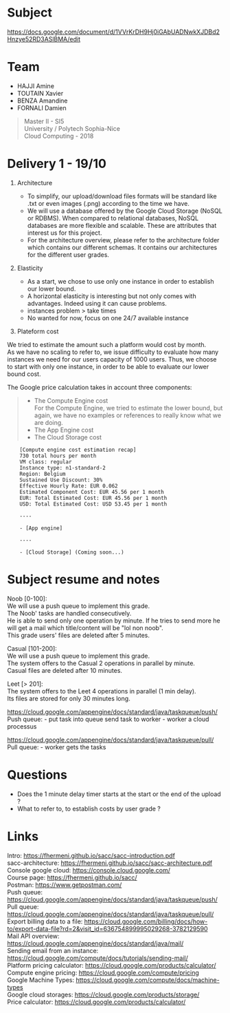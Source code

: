 # Subject
https://docs.google.com/document/d/1VVrKrDH9Hj0iGAbUADNwkXJDBd2Hnzye52RD3ASlBMA/edit

# Team
- HAJJI Amine
- TOUTAIN Xavier
- BENZA Amandine
- FORNALI Damien

> Master II - SI5<br>
> University / Polytech Sophia-Nice<br>
> Cloud Computing - 2018

# Delivery 1 - 19/10

1. Architecture
	- To simplify, our upload/download files formats will be standard like .txt or even images (.png) according to the time we have. 
	- We will use a database offered by the Google Cloud Storage (NoSQL or RDBMS). When compared to relational databases, NoSQL databases are more flexible and scalable. These are attributes that interest us for this project.
	- For the architecture overview, please refer to the architecture folder which contains our different schemas. 
	It contains our architectures for the different user grades.

2. Elasticity
	- As a start, we chose to use only one instance in order to establish our lower bound.
	- A horizontal elasticity is interesting but not only comes with advantages. Indeed using it can cause problems.
	- instances problem > take times
	- No wanted for now, focus on one 24/7 available instance

3. Plateform cost

 We tried to estimate the amount such a platform would cost by month.<br>
 As we have no scaling to refer to, we issue difficulty to evaluate how many instances we need for our users capacity of 1000 users. Thus, we choose to start with only one instance, in order to be able to evaluate our lower bound cost.<br>

 The Google price calculation takes in account three components:<br>
> - The Compute Engine cost<br>
For the Compute Engine, we tried to estimate the lower bound, but again, we have no examples or references to really know what we are doing.   
> - The App Engine cost<br>
> - The Cloud Storage cost<br>

		[Compute engine cost estimation recap]
		730 total hours per month
		VM class: regular
		Instance type: n1-standard-2
		Region: Belgium
		Sustained Use Discount: 30% 
		Effective Hourly Rate: EUR 0.062
		Estimated Component Cost: EUR 45.56 per 1 month
		EUR: Total Estimated Cost: EUR 45.56 per 1 month
		USD: Total Estimated Cost: USD 53.45 per 1 month 

		----

		- [App engine]

		----

		- [Cloud Storage] (Coming soon...)

# Subject resume and notes
Noob [0-100]:<br>
We will use a push queue to implement this grade.<br>
The Noob' tasks are handled consecutively.<br>
He is able to send only one operation by minute. If he tries to send more he will get a mail which title/content will be "lol non noob".<br>
This grade users' files are deleted after 5 minutes.<br>

Casual [101-200]:<br>
We will use a push queue to implement this grade.<br>
The system offers to the Casual 2 operations in parallel by minute.<br>
Casual files are deleted after 10 minutes.<br>

Leet [> 201]:<br>
The system offers to the Leet 4 operations in parallel (1 min delay).<br>
Its files are stored for only 30 minutes long.<br>

https://cloud.google.com/appengine/docs/standard/java/taskqueue/push/
Push queue:
	- put task into queue send task to worker
	- worker a cloud processus

https://cloud.google.com/appengine/docs/standard/java/taskqueue/pull/
Pull queue:
	- worker gets the tasks

# Questions
- Does the 1 minute delay timer starts at the start or the end of the upload ?
- What to refer to, to establish costs by user grade ?

# Links
Intro: https://fhermeni.github.io/sacc/sacc-introduction.pdf<br>
sacc-architecture: https://fhermeni.github.io/sacc/sacc-architecture.pdf<br>
Console google cloud: https://console.cloud.google.com/<br>
Course page: https://fhermeni.github.io/sacc/<br>
Postman: https://www.getpostman.com/<br>
Push queue: https://cloud.google.com/appengine/docs/standard/java/taskqueue/push/<br>
Pull queue: https://cloud.google.com/appengine/docs/standard/java/taskqueue/pull/<br>
Export billing data to a file: https://cloud.google.com/billing/docs/how-to/export-data-file?rd=2&visit_id=636754899995029268-3782129590<br>
Mail API overview: https://cloud.google.com/appengine/docs/standard/java/mail/<br>
Sending email from an instance: https://cloud.google.com/compute/docs/tutorials/sending-mail/<br>
Platform pricing calculator: https://cloud.google.com/products/calculator/<br>
Compute engine pricing: https://cloud.google.com/compute/pricing<br>
Google Machine Types: https://cloud.google.com/compute/docs/machine-types<br>
Google cloud storages: https://cloud.google.com/products/storage/<br>
Price calculator: https://cloud.google.com/products/calculator/<br>